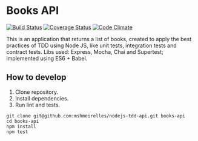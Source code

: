 # Books API
[![Build Status](https://travis-ci.org/mshmeirelles/nodejs-tdd-api.svg?branch=master)](https://travis-ci.org/mshmeirelles/nodejs-tdd-api)
[![Coverage Status](https://coveralls.io/repos/github/mshmeirelles/nodejs-tdd-api/badge.svg?branch=master)](https://coveralls.io/github/mshmeirelles/nodejs-tdd-api?branch=master)
[![Code Climate](https://codeclimate.com/github/mshmeirelles/nodejs-tdd-api/badges/gpa.svg)](https://codeclimate.com/github/mshmeirelles/nodejs-tdd-api)

This is an application that returns a list of books, created to apply the best practices of TDD using Node JS, like unit tests, integration tests and contract tests. Libs used: Express, Mocha, Chai and Supertest; implemented using ES6 + Babel.

## How to develop

1. Clone repository.
2. Install dependencies.
3. Run lint and tests.

```console
git clone git@github.com:mshmeirelles/nodejs-tdd-api.git books-api
cd books-api
npm install
npm test
```

